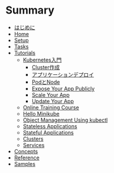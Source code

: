 # Summary

* [はじめに](README.md)
* [Home]()
* [Setup]()
* [Tasks]()
* [Tutorials](tutorials/index.md)
  * [Kubernetes入門](tutorials/kubernetes_basics/index.md)
    * [Cluster作成](tutorials/kubernetes_basics/1_create_a_cluster.md)
    * [アプリケーションデプロイ](tutorials/kubernetes_basics/2_deploy_an_app.md)
    * [PodとNode](tutorials/kubernetes_basics/3_explore_your_app.md)
    * [Expose Your App Publicly]()
    * [Scale Your App]()
    * [Update Your App]()
  * [Online Training Course]()
  * [Hello Minikube]()
  * [Object Management Using kubectl]()
  * [Stateless Applications]()
  * [Stateful Applications]()
  * [Clusters]()
  * [Services]()
* [Concepts]()
* [Reference]()
* [Samples]()

